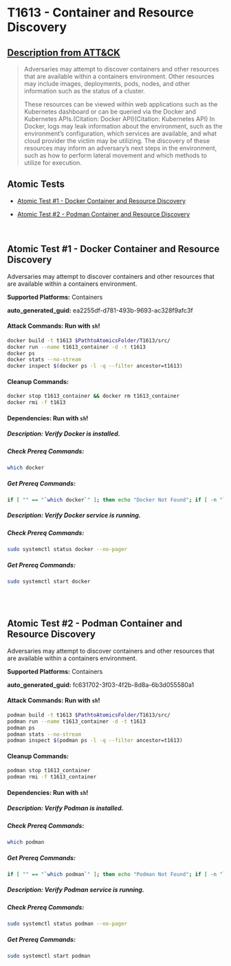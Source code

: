 # T1613 - Container and Resource Discovery
## [Description from ATT&CK](https://attack.mitre.org/techniques/T1613)
<blockquote>Adversaries may attempt to discover containers and other resources that are available within a containers environment. Other resources may include images, deployments, pods, nodes, and other information such as the status of a cluster.

These resources can be viewed within web applications such as the Kubernetes dashboard or can be queried via the Docker and Kubernetes APIs.(Citation: Docker API)(Citation: Kubernetes API) In Docker, logs may leak information about the environment, such as the environment’s configuration, which services are available, and what cloud provider the victim may be utilizing. The discovery of these resources may inform an adversary’s next steps in the environment, such as how to perform lateral movement and which methods to utilize for execution. </blockquote>

## Atomic Tests

- [Atomic Test #1 - Docker Container and Resource Discovery](#atomic-test-1---docker-container-and-resource-discovery)

- [Atomic Test #2 - Podman Container and Resource Discovery](#atomic-test-2---podman-container-and-resource-discovery)


<br/>

## Atomic Test #1 - Docker Container and Resource Discovery
Adversaries may attempt to discover containers and other resources that are available within a containers environment.

**Supported Platforms:** Containers


**auto_generated_guid:** ea2255df-d781-493b-9693-ac328f9afc3f






#### Attack Commands: Run with `sh`! 


```sh
docker build -t t1613 $PathtoAtomicsFolder/T1613/src/
docker run --name t1613_container -d -t t1613
docker ps
docker stats --no-stream
docker inspect $(docker ps -l -q --filter ancestor=t1613)
```

#### Cleanup Commands:
```sh
docker stop t1613_container && docker rm t1613_container
docker rmi -f t1613
```



#### Dependencies:  Run with `sh`!
##### Description: Verify Docker is installed.
##### Check Prereq Commands:
```sh
which docker
```
##### Get Prereq Commands:
```sh
if [ "" == "`which docker`" ]; then echo "Docker Not Found"; if [ -n "`which apt-get`" ]; then sudo apt-get -y install docker ; elif [ -n "`which yum`" ]; then sudo yum -y install docker ; fi ; else echo "Docker installed"; fi
```
##### Description: Verify Docker service is running.
##### Check Prereq Commands:
```sh
sudo systemctl status docker --no-pager
```
##### Get Prereq Commands:
```sh
sudo systemctl start docker
```




<br/>
<br/>

## Atomic Test #2 - Podman Container and Resource Discovery
Adversaries may attempt to discover containers and other resources that are available within a containers environment.

**Supported Platforms:** Containers


**auto_generated_guid:** fc631702-3f03-4f2b-8d8a-6b3d055580a1






#### Attack Commands: Run with `sh`! 


```sh
podman build -t t1613 $PathtoAtomicsFolder/T1613/src/
podman run --name t1613_container -d -t t1613
podman ps
podman stats --no-stream
podman inspect $(podman ps -l -q --filter ancestor=t1613)
```

#### Cleanup Commands:
```sh
podman stop t1613_container
podman rmi -f t1613_container
```



#### Dependencies:  Run with `sh`!
##### Description: Verify Podman is installed.
##### Check Prereq Commands:
```sh
which podman
```
##### Get Prereq Commands:
```sh
if [ "" == "`which podman`" ]; then echo "Podman Not Found"; if [ -n "`which apt-get`" ]; then sudo apt-get -y install podman ; elif [ -n "`which yum`" ]; then sudo yum -y install podman ; elif [ -n "`which pacman`" ]; then sudo pacman -Sy podman --noconfirm ; elif [ -n "`which brew`" ]; then brew install podman ; else echo "Unsupported package manager"; fi ; else echo "Podman installed"; fi
```
##### Description: Verify Podman service is running.
##### Check Prereq Commands:
```sh
sudo systemctl status podman --no-pager
```
##### Get Prereq Commands:
```sh
sudo systemctl start podman
```




<br/>

